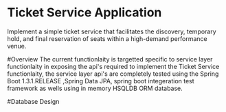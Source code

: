 # Ticket Service Application
Implement a simple ticket service that facilitates the discovery, temporary hold, and final reservation of seats within a high-demand performance venue.

#Overview
The current functionlaity is targetted specific to service layer functionlaity in exposing the api's required to implement the Ticket Service functionlaity, the service layer api's are completely tested using the Spring Boot 1.3.1.RELEASE ,Spring Data JPA, spring boot integeration test framework as wells using in memory HSQLDB ORM database. 

#Database Design



